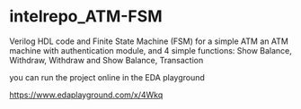 # intelrepo_ATM-FSM
Verilog HDL code and Finite State Machine (FSM) for a simple ATM
an ATM machine with authentication module, and 4 simple functions: Show Balance, Withdraw, Withdraw and Show Balance, Transaction

you can run the project online in the EDA playground

https://www.edaplayground.com/x/4Wkq
